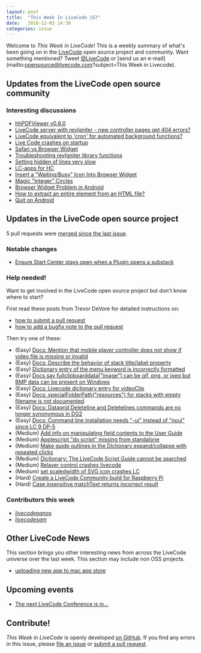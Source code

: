 ```yaml
---
layout: post
title:  "This Week In LiveCode 157"
date:   2018-12-03 14:30
categories: issue
---
```


Welcome to *This Week in LiveCode*!  This is a weekly summary of what's been
going on in the [LiveCode](https://livecode.com/) open source project and
community.  Want something mentioned?  Tweet
[@LiveCode](https://twitter.com/LiveCode) or
[send us an e-mail](mailto:opensource@livecode.com?subject=This Week in Livecode).

## Updates from the LiveCode open source community

<!---
### News & blog posts

- [This month only: Get a Hacktoberfest t-shirt by contributing to LiveCode](https://hacktoberfest.digitalocean.com): Submit 5 pull requests and get a free Hacktoberfest T-shirt!
--->

### Interesting discussions

- [hhPDFViewer v0.8.0](https://www.mail-archive.com/use-livecode@lists.runrev.com/msg99275.html)
- [LiveCode server with revIgniter - new controller pages get 404 errors?](https://www.mail-archive.com/use-livecode@lists.runrev.com/msg99301.html)
- [LiveCode equivalent to 'cron' for automated background functions?](https://www.mail-archive.com/use-livecode@lists.runrev.com/msg99327.html)
- [Live Code crashes on startup](https://www.mail-archive.com/use-livecode@lists.runrev.com/msg99343.html)
- [Safari vs Browser Widget](https://www.mail-archive.com/use-livecode@lists.runrev.com/msg99356.html)
- [Troubleshooting revIgniter library functions](https://www.mail-archive.com/use-livecode@lists.runrev.com/msg99359.html)
- [Setting hidden of lines very slow](https://www.mail-archive.com/use-livecode@lists.runrev.com/msg99362.html)
- [LC-apps for HC](https://www.mail-archive.com/use-livecode@lists.runrev.com/msg99383.html)
- [Insert a "Waiting/Busy" Icon Into Browser Widget](https://www.mail-archive.com/use-livecode@lists.runrev.com/msg99386.html)
- [Magic "Integer" Circles](https://www.mail-archive.com/use-livecode@lists.runrev.com/msg99417.html)
- [Browser Widget Problem in Android](https://www.mail-archive.com/use-livecode@lists.runrev.com/msg99251.html)
- [How to extract an entire element from an HTML file?](https://www.mail-archive.com/use-livecode@lists.runrev.com/msg99253.html)
- [Quit οn Android](https://www.mail-archive.com/use-livecode@lists.runrev.com/msg99259.html)

## Updates in the LiveCode open source project

5 pull requests were [merged since the last issue](https://github.com/search?q=org%3Alivecode+is%3Apublic+is%3Apr+is%3Amerged+merged%3A2018-11-26..2018-12-02&type=Issues).

<!---
### New LiveCode releases

- [LiveCode 9.0.2 RC-2](https://www.mail-archive.com/use-livecode@lists.runrev.com/msg99265.html)
--->


### Notable changes

- [Ensure Start Center stays open when a Plugin opens a substack](https://github.com/livecode/livecode-ide/pull/2011)

<!---
### Bug of the week

- [Bug 21622 - the shiftkey doesn't correctly report "down" consistently ](http://quality.livecode.com/show_bug.cgi?id=21622)

The reporter provided a detailed recipe as well as a helpful simple sample stack that allowed us to test and confirm the problem quickly.
--->


### Help needed!

Want to get involved in the LiveCode open source project but don't know where
to start?  

First read these posts from Trevor DeVore for detailed instructions on:

- [how to submit a pull request](https://www.mail-archive.com/use-livecode@lists.runrev.com/msg98530.html)
- [how to add a bugfix note to the pull request](https://www.mail-archive.com/use-livecode@lists.runrev.com/msg98611.html)

Then try one of these:

- (Easy) [Docs: Mention that mobile player controller does not show if video file is missing or invalid](https://quality.livecode.com/show_bug.cgi?id=19631)
- (Easy) [Docs: Describe the behavior of stack title/label property](https://quality.livecode.com/show_bug.cgi?id=19660)
- (Easy) [Dictionary entry of the menu keyword is incorrectly formatted](https://quality.livecode.com/show_bug.cgi?id=20364)
- (Easy) [Docs say fullclipboarddata["image"] can be gif, png, or jpeg but BMP data can be present on Windows](https://quality.livecode.com/show_bug.cgi?id=20472)
- (Easy) [Docs: Livecode dictionary entry for videoClip](https://quality.livecode.com/show_bug.cgi?id=21156)
- (Easy) [Docs: specialFolderPath("resources") for stacks with empty filename is not documented](https://quality.livecode.com/show_bug.cgi?id=21183)
- (Easy) [Docs: Datagrid Deleteline and Deletelines commands are no longer synonymous in DG2](https://quality.livecode.com/show_bug.cgi?id=21576)
- (Easy) [Docs: Command line installation needs "-ui" instead of "noui" since LC 9 DP-5](https://quality.livecode.com/show_bug.cgi?id=21340)
- (Medium) [Add info on manipulating field contents to the User Guide](http://quality.livecode.com/show_bug.cgi?id=18990)
- (Medium) [Applescript "do script" missing from standalone](http://quality.livecode.com/show_bug.cgi?id=20993)
- (Medium) [Make guide outlines in the Dictionary expand/collapse with repeated clicks](http://quality.livecode.com/show_bug.cgi?id=18184)
- (Medium) [Dictionary: The LiveCode Script Guide cannot be searched](http://quality.livecode.com/show_bug.cgi?id=15957)
- (Medium) [Relayer control crashes livecode](https://quality.livecode.com/show_bug.cgi?id=21460)
- (Medium) [set scaledwidth of SVG icon crashes LC](https://quality.livecode.com/show_bug.cgi?id=21683)
- (Hard) [Create a LiveCode Community build for Raspberry Pi](http://forums.livecode.com/viewtopic.php?f=76&t=27912)
- (Hard) [Case insensitive matchText returns incorrect result](https://quality.livecode.com/show_bug.cgi?id=15312)


### Contributors this week
 
- *[livecodepanos](https://github.com/livecodepanos)*  
- *[livecodesam](https://github.com/livecodesam)*  


## Other LiveCode News


This section brings you other interesting news from across the LiveCode universe over the last week. This section may include non OSS projects.

- [uploading new app to mac app store](https://www.mail-archive.com/use-livecode@lists.runrev.com/msg99422.html
)

## Upcoming events

* [The next LiveCode Conference is in...](https://www.mail-archive.com/use-livecode@lists.runrev.com/msg94801.html)


## Contribute!

*This Week in LiveCode* is openly developed
[on GitHub](https://github.com/livecode/this-week-in-livecode).
If you find any errors in this issue, please
[file an issue](https://github.com/livecode/this-week-in-livecode/issues) or
[submit a pull request](https://github.com/livecode/this-week-in-livecode/pulls).
